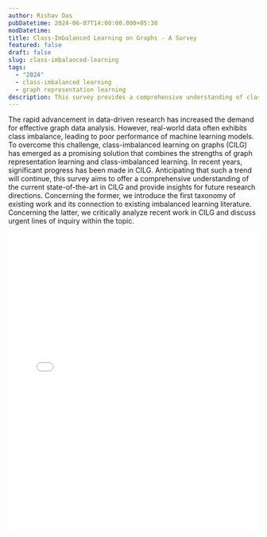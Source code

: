 ```yaml
---
author: Rishav Das
pubDatetime: 2024-06-07T14:00:00.000+05:30
modDatetime:
title: Class-Imbalanced Learning on Graphs - A Survey
featured: false
draft: false
slug: class-imbalanced-learning
tags:
  - "2024"
  - class-imbalanced learning
  - graph representation learning
description: This survey provides a comprehensive understanding of class-imbalanced learning on graphs (CILG), a promising solution that combines graph representation learning and class-imbalanced learning. It presents a taxonomy of existing work, analyzes recent advancements, and discusses future research directions in CILG.
---
```


The rapid advancement in data-driven research has increased the demand for effective graph data analysis. However, real-world data often exhibits class imbalance, leading to poor performance of machine learning models. To overcome this challenge, class-imbalanced learning on graphs (CILG) has emerged as a promising solution that combines the strengths of graph representation learning and class-imbalanced learning. In recent years, significant progress has been made in CILG. Anticipating that such a trend will continue, this survey aims to offer a comprehensive understanding of the current state-of-the-art in CILG and provide insights for future research directions. Concerning the former, we introduce the first taxonomy of existing work and its connection to existing imbalanced learning literature. Concerning the latter, we critically analyze recent work in CILG and discuss urgent lines of inquiry within the topic.

<embed src="/assets/slides/2024-06-07--Rishav--class-imbalanced-learning.pdf" type="application/pdf" width="100%" height="600px">
